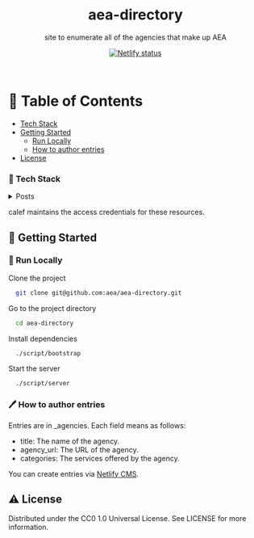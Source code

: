 <div align="center">
  <h1>aea-directory</h1>
  <p>
    site to enumerate all of the agencies that make up AEA
  </p>
  <!-- Badges -->
  <p>
    <a href="">
      <img src="" alt="Netlify status" />
    </a>
  </p>
</div>

<br />

<!-- Table of Contents -->
# :notebook_with_decorative_cover: Table of Contents

- [Tech Stack](#space_invader-tech-stack)
- [Getting Started](#toolbox-getting-started)
  * [Run Locally](#running-run-locally)
  * [How to author entries](#how-to-author-entries)
- [License](#warning-license)

<!-- TechStack -->
### :space_invader: Tech Stack

<details>
  <summary>Posts</summary>
  <ul>
    <li><a href="https://jekyllrb.com/docs/">Jekyll</a></li>
    <li><a href="https://www.netlifycms.org/">Netlify CMS content management</a></li>
    <li><a href="https://www.netlify.com/">Netlify hosting</a></li>
    <li><a href="https://www.netlify.com/">Netlify DNS</a></li>
  </ul>
</details>

calef maintains the access credentials for these resources.

<!-- Getting Started -->
## 	:toolbox: Getting Started

<!-- Run Locally -->
### :running: Run Locally

Clone the project

```bash
  git clone git@github.com:aea/aea-directory.git
```

Go to the project directory

```bash
  cd aea-directory
```

Install dependencies

```bash
  ./script/bootstrap
```

Start the server

```bash
  ./script/server
```

### :pen: How to author entries

Entries are in \_agencies. Each field means as follows:

- title: The name of the agency.
- agency_url: The URL of the agency.
- categories: The services offered by the agency.

You can create entries via <a href="https://aea.directory/admin">Netlify CMS</a>.

<!-- License -->
## :warning: License

Distributed under the CC0 1.0 Universal License. See LICENSE for more information.
